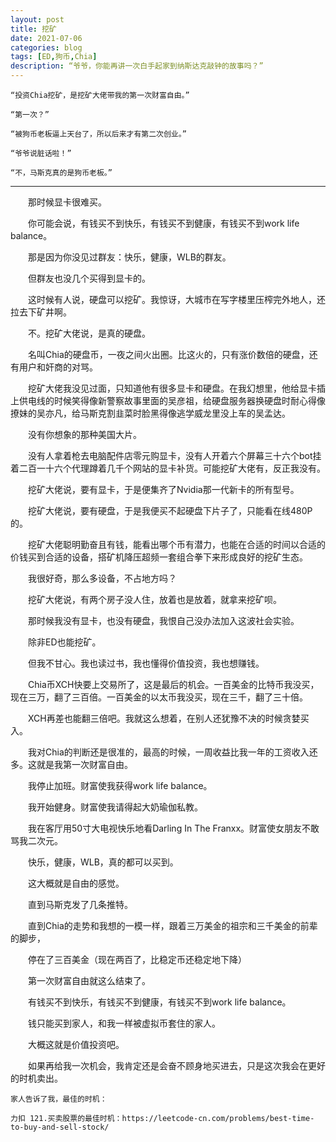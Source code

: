 ```yaml
---
layout: post
title: 挖矿
date: 2021-07-06
categories: blog
tags: [ED,狗币,Chia]
description: “爷爷，你能再讲一次白手起家到纳斯达克敲钟的故事吗？”
---
```

  
  
    “投资Chia挖矿，是挖矿大佬带我的第一次财富自由。”
    
    “第一次？”
    
    “被狗币老板逼上天台了，所以后来才有第二次创业。”
    
    “爷爷说脏话啦！”
    
    “不，马斯克真的是狗币老板。”
  
  ---

　　那时候显卡很难买。

　　你可能会说，有钱买不到快乐，有钱买不到健康，有钱买不到work life balance。

　　那是因为你没见过群友：快乐，健康，WLB的群友。

　　但群友也没几个买得到显卡的。

　　这时候有人说，硬盘可以挖矿。我惊讶，大城市在写字楼里压榨完外地人，还拉去下矿井啊。

　　不。挖矿大佬说，是真的硬盘。

　　名叫Chia的硬盘币，一夜之间火出圈。比这火的，只有涨价数倍的硬盘，还有用户和奸商的对骂。

　　挖矿大佬我没见过面，只知道他有很多显卡和硬盘。在我幻想里，他给显卡插上供电线的时候笑得像新警察故事里面的吴彦祖，给硬盘服务器换硬盘时耐心得像撩妹的吴亦凡，给马斯克割韭菜时脸黑得像逃学威龙里没上车的吴孟达。

　　没有你想象的那种美国大片。

　　没有人拿着枪去电脑配件店零元购显卡，没有人开着六个屏幕三十六个bot挂着二百一十六个代理蹲着几千个网站的显卡补货。可能挖矿大佬有，反正我没有。

　　挖矿大佬说，要有显卡，于是便集齐了Nvidia那一代新卡的所有型号。

　　挖矿大佬说，要有硬盘，于是我便买不起硬盘下片子了，只能看在线480P的。

　　挖矿大佬聪明勤奋且有钱，能看出哪个币有潜力，也能在合适的时间以合适的价钱买到合适的设备，搭矿机降压超频一套组合拳下来形成良好的挖矿生态。

　　我很好奇，那么多设备，不占地方吗？

　　挖矿大佬说，有两个房子没人住，放着也是放着，就拿来挖矿呗。

　　那时候我没有显卡，也没有硬盘，我恨自己没办法加入这波社会实验。

　　除非ED也能挖矿。

　　但我不甘心。我也读过书，我也懂得价值投资，我也想赚钱。

　　Chia币XCH快要上交易所了，这是最后的机会。一百美金的比特币我没买，现在三万，翻了三百倍。一百美金的以太币我没买，现在三千，翻了三十倍。

　　XCH再差也能翻三倍吧。我就这么想着，在别人还犹豫不决的时候贪婪买入。

　　我对Chia的判断还是很准的，最高的时候，一周收益比我一年的工资收入还多。这就是我第一次财富自由。

　　我停止加班。财富使我获得work life balance。

　　我开始健身。财富使我请得起大奶瑜伽私教。

　　我在客厅用50寸大电视快乐地看Darling In The Franxx。财富使女朋友不敢骂我二次元。

　　快乐，健康，WLB，真的都可以买到。

　　这大概就是自由的感觉。

　　直到马斯克发了几条推特。

　　直到Chia的走势和我想的一模一样，跟着三万美金的祖宗和三千美金的前辈的脚步，

　　停在了三百美金（现在两百了，比稳定币还稳定地下降）

　　第一次财富自由就这么结束了。

　　有钱买不到快乐，有钱买不到健康，有钱买不到work life balance。

　　钱只能买到家人，和我一样被虚拟币套住的家人。

　　大概这就是价值投资吧。

　　如果再给我一次机会，我肯定还是会奋不顾身地买进去，只是这次我会在更好的时机卖出。

    家人告诉了我，最佳的时机：

    力扣 121.买卖股票的最佳时机：https://leetcode-cn.com/problems/best-time-to-buy-and-sell-stock/

